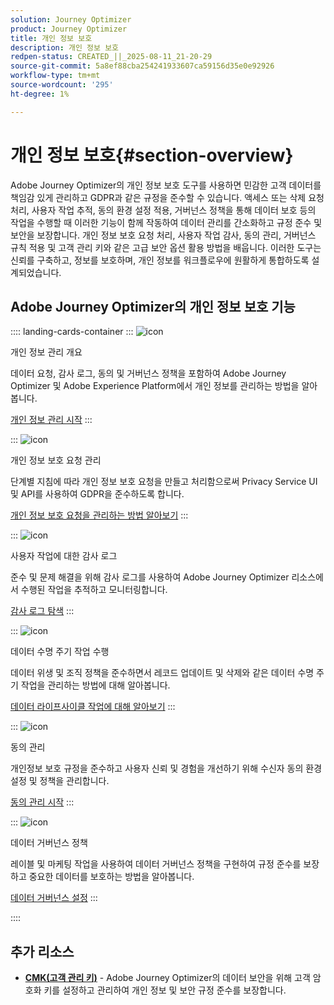 ```yaml
---
solution: Journey Optimizer
product: Journey Optimizer
title: 개인 정보 보호
description: 개인 정보 보호
redpen-status: CREATED_||_2025-08-11_21-20-29
source-git-commit: 5a8ef88cba254241933607ca59156d35e0e92926
workflow-type: tm+mt
source-wordcount: '295'
ht-degree: 1%

---
```



# 개인 정보 보호{#section-overview}

Adobe Journey Optimizer의 개인 정보 보호 도구를 사용하면 민감한 고객 데이터를 책임감 있게 관리하고 GDPR과 같은 규정을 준수할 수 있습니다. 액세스 또는 삭제 요청 처리, 사용자 작업 추적, 동의 환경 설정 적용, 거버넌스 정책을 통해 데이터 보호 등의 작업을 수행할 때 이러한 기능이 함께 작동하여 데이터 관리를 간소화하고 규정 준수 및 보안을 보장합니다. 개인 정보 보호 요청 처리, 사용자 작업 감사, 동의 관리, 거버넌스 규칙 적용 및 고객 관리 키와 같은 고급 보안 옵션 활용 방법을 배웁니다. 이러한 도구는 신뢰를 구축하고, 정보를 보호하며, 개인 정보를 워크플로우에 원활하게 통합하도록 설계되었습니다.

## Adobe Journey Optimizer의 개인 정보 보호 기능

:::: landing-cards-container
:::
![icon](https://cdn.experienceleague.adobe.com/icons/book.svg?lang=ko)

개인 정보 관리 개요

데이터 요청, 감사 로그, 동의 및 거버넌스 정책을 포함하여 Adobe Journey Optimizer 및 Adobe Experience Platform에서 개인 정보를 관리하는 방법을 알아봅니다.

[개인 정보 관리 시작](../using/privacy/get-started-privacy.md)
:::

:::
![icon](https://cdn.experienceleague.adobe.com/icons/circle-play.svg?lang=ko)

개인 정보 보호 요청 관리

단계별 지침에 따라 개인 정보 보호 요청을 만들고 처리함으로써 Privacy Service UI 및 API를 사용하여 GDPR을 준수하도록 합니다.

[개인 정보 보호 요청을 관리하는 방법 알아보기](../using/privacy/requests.md)
:::

:::
![icon](https://cdn.experienceleague.adobe.com/icons/list-check.svg?lang=ko)

사용자 작업에 대한 감사 로그

준수 및 문제 해결을 위해 감사 로그를 사용하여 Adobe Journey Optimizer 리소스에서 수행된 작업을 추적하고 모니터링합니다.

[감사 로그 탐색](../using/privacy/audit-logs.md)
:::

:::
![icon](https://cdn.experienceleague.adobe.com/icons/screwdriver-wrench.svg?lang=ko)

데이터 수명 주기 작업 수행

데이터 위생 및 조직 정책을 준수하면서 레코드 업데이트 및 삭제와 같은 데이터 수명 주기 작업을 관리하는 방법에 대해 알아봅니다.

[데이터 라이프사이클 작업에 대해 알아보기](../using/privacy/data-hygiene.md)
:::

:::
![icon](https://cdn.experienceleague.adobe.com/icons/bullseye.svg?lang=ko)

동의 관리

개인정보 보호 규정을 준수하고 사용자 신뢰 및 경험을 개선하기 위해 수신자 동의 환경 설정 및 정책을 관리합니다.

[동의 관리 시작](consent-landing-page.md)
:::

:::
![icon](https://cdn.experienceleague.adobe.com/icons/shield-halved.svg?lang=ko)

데이터 거버넌스 정책

레이블 및 마케팅 작업을 사용하여 데이터 거버넌스 정책을 구현하여 규정 준수를 보장하고 중요한 데이터를 보호하는 방법을 알아봅니다.

[데이터 거버넌스 설정](../using/action/action-privacy.md)
:::

::::


## 추가 리소스

- **[CMK(고객 관리 키)](../using/privacy/cmk.md)** - Adobe Journey Optimizer의 데이터 보안을 위해 고객 암호화 키를 설정하고 관리하여 개인 정보 및 보안 규정 준수를 보장합니다.
